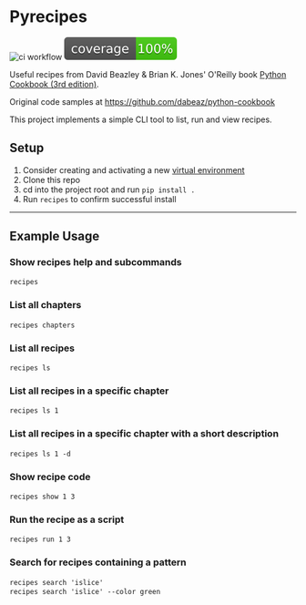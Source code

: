 # Pyrecipes

![ci workflow](https://github.com/ChrisA87/pyrecipes/actions/workflows/ci.yml/badge.svg)
![coverage-badge](https://raw.githubusercontent.com/ChrisA87/pyrecipes/3aac7fb72fa703875f63f99a864646039bc080b4/coverage.svg)

Useful recipes from David Beazley & Brian K. Jones' O'Reilly book [Python Cookbook (3rd edition)](https://www.oreilly.com/library/view/python-cookbook-3rd/9781449357337/).

Original code samples at https://github.com/dabeaz/python-cookbook

This project implements a simple CLI tool to list, run and view recipes.

## Setup

1. Consider creating and activating a new [virtual environment](https://virtualenv.pypa.io/en/latest/)
2. Clone this repo
3. cd into the project root and run `pip install .`
4. Run `recipes` to confirm successful install 

---

## Example Usage

### Show recipes help and subcommands
```
recipes
```

### List all chapters
```
recipes chapters
```

### List all recipes
```
recipes ls
```

### List all recipes in a specific chapter
```
recipes ls 1
```

### List all recipes in a specific chapter with a short description
```
recipes ls 1 -d
```

### Show recipe code
```
recipes show 1 3
```

### Run the recipe as a script
```
recipes run 1 3
```

### Search for recipes containing a pattern
```
recipes search 'islice'
recipes search 'islice' --color green
```
